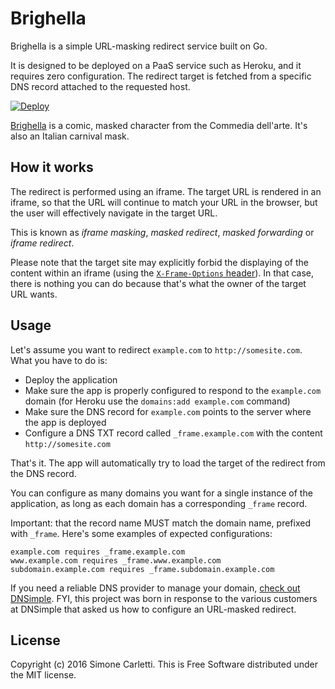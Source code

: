 # Brighella

Brighella is a simple URL-masking redirect service built on Go.

It is designed to be deployed on a PaaS service such as Heroku, and it requires zero configuration. The redirect target is fetched from a specific DNS record attached to the requested host.

[![Deploy](https://www.herokucdn.com/deploy/button.svg)](https://heroku.com/deploy?template=https://github.com/weppos/brighella)

[Brighella](https://en.wikipedia.org/wiki/Brighella) is a comic, masked character from the Commedia dell'arte. It's also an Italian carnival mask.

## How it works

The redirect is performed using an iframe. The target URL is rendered in an iframe, so that the URL will continue to match your URL in the browser, but the user will effectively navigate in the target URL.

This is known as _iframe masking_, _masked redirect_, _masked forwarding_ or _iframe redirect_.

Please note that the target site may explicitly forbid the displaying of the content within an iframe (using the [`X-Frame-Options` header](https://developer.mozilla.org/en-US/docs/Web/HTTP/X-Frame-Options)). In that case, there is nothing you can do because that's what the owner of the target URL wants.

## Usage

Let's assume you want to redirect `example.com` to `http://somesite.com`. What you have to do is:

- Deploy the application
- Make sure the app is properly configured to respond to the `example.com` domain (for Heroku use the `domains:add example.com` command)
- Make sure the DNS record for `example.com` points to the server where the app is deployed
- Configure a DNS TXT record called `_frame.example.com` with the content `http://somesite.com`

That's it. The app will automatically try to load the target of the redirect from the DNS record.

You can configure as many domains you want for a single instance of the application, as long as each domain has a corresponding `_frame` record.

Important: that the record name MUST match the domain name, prefixed with `_frame`. Here's some examples of expected configurations:

```
example.com requires _frame.example.com
www.example.com requires _frame.www.example.com
subdomain.example.com requires _frame.subdomain.example.com
```

If you need a reliable DNS provider to manage your domain, [check out DNSimple](https://dnsimple.com/). FYI, this project was born in response to the various customers at DNSimple that asked us how to configure an URL-masked redirect.


## License

Copyright (c) 2016 Simone Carletti. This is Free Software distributed under the MIT license.
